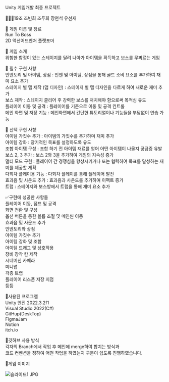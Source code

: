 Unity 게임개발 최종 프로젝트  
  
👨‍👧‍👧19조  조빈희 조두희 장현석 유선재  

    
📌 게임 이름 및 장르  
Run To Boss  
2D 액션어드벤처 플랫포머  

    
📌 게임 소개  
위험한 함정이 있는 스테이지를 달려 나아가 아이템을 획득하고 보스를 무찌르는 게임  

    
📌 필수 구현 사항  
인벤토리 및 아이템, 상점 : 인벤 및 아이템, 상점을 통해 골드 소비 요소를 추가하여 재미 요소 추가  
스테이지 별 맵 제작 (맵 디자인) : 스테이지 별 맵 디자인을 다르게 하여 새로운 재미 추가   
보스 제작 : 스테이지 클리어 후 강력한 보스를 처치해야 함으로써 목적심 유도  
플레이어 이동 및 공격 : 플레이어를 기준으로 이동 및 공격 컨트롤  
메인 화면 및 저장 기능 : 메인화면에서 간단한 튜토리얼이나 기능들을 부담없이 연습 가능  

    
📌 선택 구현 사항  
아이템 가짓수 추가 : 아이템의 가짓수를 추가하며 재미 추가  
아이템 강화 : 장기적인 목표를 설정하도록 유도  
조합 아이템 구성 : 조합 하기 전 아이템 재료를 얻어 어떤 아이템이 나올지 궁금증 유발    
보스 2, 3 추가 : 보스 2와 3을 추가하여 게임의 지속성 증가  
멀티 모드 구현 : 플레이어 간 경쟁심을 향상시키거나 또는 협력하여 목표를 달성하는 재미를 제공할 계획  
다회차 플레이용 기능 : 다회차 플레이를 통해 플레이어 발전  
효과음 및 사운드 추가 : 효과음과 사운드를 추가하여 이펙트 증가  
트랩 : 스테이지와 보스방에서 트랩을 통해 재미 요소 추가  

    
✅구현에 성공한 사항들  
플레이어 이동, 점프 및 공격  
화면 전환 및 구성  
옵션 버튼을 통한 볼륨 조절 및 메인씬 이동  
효과음 및 사운드 추가  
인벤토리와 상점  
아이템 가짓수 추가  
아이템 강화 및 조합  
아이템 드래그 및 상호작용  
장비 장착 칸 제작  
시네머신 카메라  
미니맵  
각종 트랩  
플레이어 리스폰 저장 지점  
등등     

    
💾사용된 프로그램   
Unity 엔진 2022.3.2f1  
Visual Studio 2022(C#)   
GitHup(DeskTop)   
FigmaJam    
Notion    
itch.io    

    
💾깃허브 사용 방식   
각자의 Branch에서 작업 후 메인에 merge하여 합치는 방식과     
코드 컨벤션을 정하여 어떤 작업을 하였는지 구분이 쉽도록 진행하였습니다. 

      
🤺게임 이미지 
  
  
![슬라이드1 JPG](https://github.com/binhee/finalproject/assets/147593742/5d51718d-32e7-44d5-9643-2a8ca6a2718e)


  
